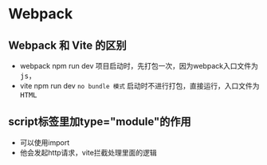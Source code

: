 # Webpack

## Webpack 和 Vite 的区别
* webpack npm run dev 项目启动时，先打包一次，因为webpack入口文件为<kbd>js</kbd>，
* vite npm run dev `no bundle 模式` 启动时不进行打包，直接运行，入口文件为<kbd>HTML</kbd>

## script标签里加type="module"的作用
* 可以使用import
* 他会发起http请求，vite拦截处理里面的逻辑